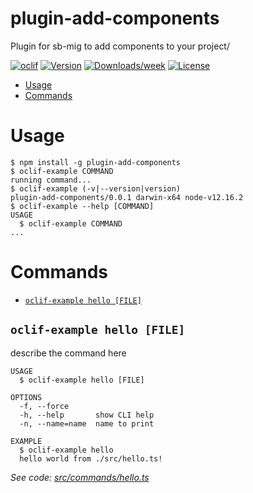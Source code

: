 plugin-add-components
=====================

Plugin for sb-mig to add components to your project/

[![oclif](https://img.shields.io/badge/cli-oclif-brightgreen.svg)](https://oclif.io)
[![Version](https://img.shields.io/npm/v/plugin-add-components.svg)](https://npmjs.org/package/plugin-add-components)
[![Downloads/week](https://img.shields.io/npm/dw/plugin-add-components.svg)](https://npmjs.org/package/plugin-add-components)
[![License](https://img.shields.io/npm/l/plugin-add-components.svg)](https://github.com/sb-mig/plugin-add-components/blob/master/package.json)

<!-- toc -->
* [Usage](#usage)
* [Commands](#commands)
<!-- tocstop -->
# Usage
<!-- usage -->
```sh-session
$ npm install -g plugin-add-components
$ oclif-example COMMAND
running command...
$ oclif-example (-v|--version|version)
plugin-add-components/0.0.1 darwin-x64 node-v12.16.2
$ oclif-example --help [COMMAND]
USAGE
  $ oclif-example COMMAND
...
```
<!-- usagestop -->
# Commands
<!-- commands -->
* [`oclif-example hello [FILE]`](#oclif-example-hello-file)

## `oclif-example hello [FILE]`

describe the command here

```
USAGE
  $ oclif-example hello [FILE]

OPTIONS
  -f, --force
  -h, --help       show CLI help
  -n, --name=name  name to print

EXAMPLE
  $ oclif-example hello
  hello world from ./src/hello.ts!
```

_See code: [src/commands/hello.ts](https://github.com/sb-mig/plugin-add-components/blob/v0.0.1/src/commands/hello.ts)_
<!-- commandsstop -->
